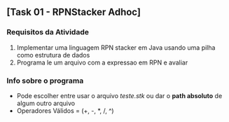 ## [Task 01 - RPNStacker Adhoc]
### Requisitos da Atividade
1. Implementar uma linguagem RPN stacker em Java usando uma pilha como estrutura de dados
2. Programa le um arquivo com a expressao em RPN e avaliar


### Info sobre o programa
* Pode escolher entre usar o arquivo _teste.stk_ ou dar o **path absoluto** de algum outro arquivo
* Operadores Válidos = (+, -, *, /, ^)
